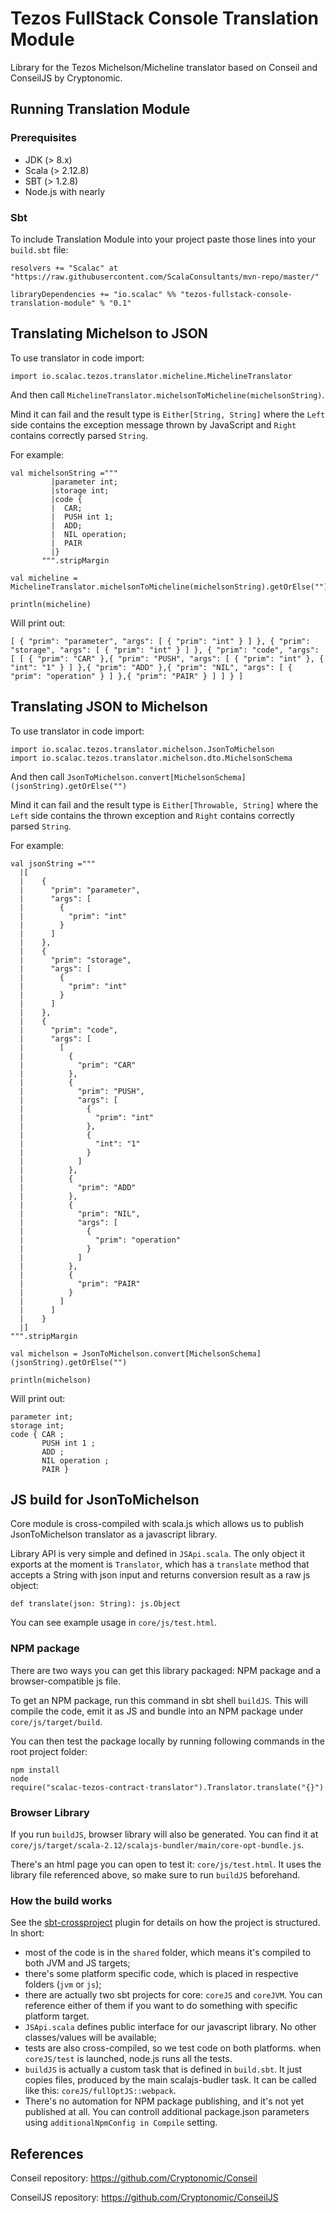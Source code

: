 # Tezos FullStack Console Translation Module
Library for the Tezos Michelson/Micheline translator based on Conseil and ConseilJS by Cryptonomic.

## Running Translation Module

### Prerequisites

- JDK (> 8.x)
- Scala (> 2.12.8)
- SBT (> 1.2.8)
- Node.js with nearly

### Sbt

To include Translation Module into your project paste those lines into your `build.sbt` file:
```
resolvers += "Scalac" at "https://raw.githubusercontent.com/ScalaConsultants/mvn-repo/master/"

libraryDependencies += "io.scalac" %% "tezos-fullstack-console-translation-module" % "0.1"
```

## Translating Michelson to JSON

To use translator in code import:
```
import io.scalac.tezos.translator.micheline.MichelineTranslator
```

And then call `MichelineTranslator.michelsonToMicheline(michelsonString)`.

Mind it can fail and the result type is `Either[String, String]` where the
`Left` side contains the exception message thrown by JavaScript and
`Right` contains correctly parsed `String`.

For example:
```
val michelsonString ="""
         |parameter int;
         |storage int;
         |code {
         |	CAR;
         |	PUSH int 1;
         |	ADD;
         |	NIL operation;
         |	PAIR
         |}
       """.stripMargin

val micheline = MichelineTranslator.michelsonToMicheline(michelsonString).getOrElse("")

println(micheline)
```

Will print out:
```
[ { "prim": "parameter", "args": [ { "prim": "int" } ] }, { "prim": "storage", "args": [ { "prim": "int" } ] }, { "prim": "code", "args": [ [ { "prim": "CAR" },{ "prim": "PUSH", "args": [ { "prim": "int" }, { "int": "1" } ] },{ "prim": "ADD" },{ "prim": "NIL", "args": [ { "prim": "operation" } ] },{ "prim": "PAIR" } ] ] } ]
```

## Translating JSON to Michelson

To use translator in code import:
```
import io.scalac.tezos.translator.michelson.JsonToMichelson
import io.scalac.tezos.translator.michelson.dto.MichelsonSchema
```

And then call `JsonToMichelson.convert[MichelsonSchema](jsonString).getOrElse("")`

Mind it can fail and the result type is `Either[Throwable, String]` where the
`Left` side contains the thrown exception and
`Right` contains correctly parsed `String`.

For example:
```
val jsonString ="""
  |[
  |    {
  |      "prim": "parameter",
  |      "args": [
  |        {
  |          "prim": "int"
  |        }
  |      ]
  |    },
  |    {
  |      "prim": "storage",
  |      "args": [
  |        {
  |          "prim": "int"
  |        }
  |      ]
  |    },
  |    {
  |      "prim": "code",
  |      "args": [
  |        [
  |          {
  |            "prim": "CAR"
  |          },
  |          {
  |            "prim": "PUSH",
  |            "args": [
  |              {
  |                "prim": "int"
  |              },
  |              {
  |                "int": "1"
  |              }
  |            ]
  |          },
  |          {
  |            "prim": "ADD"
  |          },
  |          {
  |            "prim": "NIL",
  |            "args": [
  |              {
  |                "prim": "operation"
  |              }
  |            ]
  |          },
  |          {
  |            "prim": "PAIR"
  |          }
  |        ]
  |      ]
  |    }
  |]
""".stripMargin

val michelson = JsonToMichelson.convert[MichelsonSchema](jsonString).getOrElse("")

println(michelson)
```

Will print out:
```
parameter int;
storage int;
code { CAR ;
       PUSH int 1 ;
       ADD ;
       NIL operation ;
       PAIR }
```

## JS build for JsonToMichelson

Core module is cross-compiled with scala.js which allows us to publish JsonToMichelson translator as a javascript library.

Library API is very simple and defined in `JSApi.scala`. The only object it exports at the moment is `Translator`, which has a `translate` method that accepts a String with json input and returns conversion result as a raw js object:

```
def translate(json: String): js.Object
```

You can see example usage in `core/js/test.html`.

### NPM package

There are two ways you can get this library packaged: NPM package and a browser-compatible js file.

To get an NPM package, run this command in sbt shell ```buildJS```. This will compile the code, emit it as JS and bundle into an NPM package under `core/js/target/build`.

You can then test the package locally by running following commands in the root project folder:

```
npm install
node
require("scalac-tezos-contract-translator").Translator.translate("{}")
```

### Browser Library

If you run ```buildJS```, browser library will also be generated. You can find it at `core/js/target/scala-2.12/scalajs-bundler/main/core-opt-bundle.js`.

There's an html page you can open to test it: `core/js/test.html`. It uses the library file referenced above, so make sure to run `buildJS` beforehand.

### How the build works

See the [sbt-crossproject](https://github.com/portable-scala/sbt-crossproject) plugin for details on how the project is structured. In short:

* most of the code is in the `shared` folder, which means it's compiled to both JVM and JS targets;
* there's some platform specific code, which is placed in respective folders (`jvm` or `js`);
* there are actually two sbt projects for core: `coreJS` and `coreJVM`. You can reference either of them if you want to do something with specific platform target.
* `JSApi.scala` defines public interface for our javascript library. No other classes/values will be available;
* tests are also cross-compiled, so we test code on both platforms. when `coreJS/test` is launched, node.js runs all the tests.
* `buildJS` is actually a custom task that is defined in `build.sbt`. It just copies files, produced by the main scalajs-budler task. It can be called like this: `coreJS/fullOptJS::webpack`.
* There's no automation for NPM package publishing, and it's not yet published at all. You can controll additional package.json parameters using `additionalNpmConfig in Compile` setting.

## References

Conseil repository:
https://github.com/Cryptonomic/Conseil

ConseilJS repository:
https://github.com/Cryptonomic/ConseilJS

